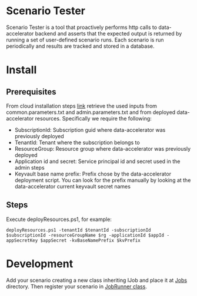 # Scenario Tester

Scenario Tester is a tool that proactively performs http calls to data-accelerator backend and asserts that the expected output is returned by running a set of user-defined scenario runs. Each scenario is run periodically and results are tracked and stored in a database.

# Install

## Prerequisites
From cloud installation steps [link](https://github.com/Microsoft/data-accelerator/wiki/Cloud-deployment) retrieve the used inputs from common.parameters.txt and admin.parameters.txt and from deployed data-accelerator resources. Specifically we require the following:

- SubscriptionId: Subscription guid where data-accelerator was previously deployed
- TenantId: Tenant where the subscription belongs to
- ResourceGroup: Resource group where data-accelerator was previously deployed
- Application id and secret: Service principal id and secret used in the admin steps
- Keyvault base name prefix: Prefix chose by the data-accelerator deployment script. You can look for the prefix manually by looking at the data-accelerator current keyvault secret names

## Steps
Execute deployResources.ps1, for example:

```
deployResources.ps1 -tenantId $tenantId -subscriptionId $subscriptionId -resourceGroupName $rg -applicationId $appId -appSecretKey $appSecret -kvBaseNamePrefix $kvPrefix
```

# Development

Add your scenario creating a new class inheriting IJob and place it at [Jobs](https://github.com/microsoft/data-accelerator/tree/stable/Services/JobRunner/Jobs) directory. Then register your scenario in [JobRunner class](https://github.com/microsoft/data-accelerator/blob/master/Services/JobRunner/JobRunner.cs#L274).


